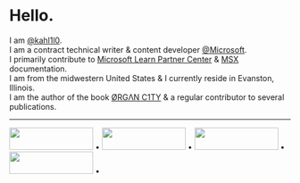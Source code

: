 # Hello.

I am [@kahl1l0](http://github.com/kahl1l0). <br>I am a contract technical writer & content developer [@Microsoft](http://mirosoft.com). <br> I primarily contribute to [Microsoft Learn Partner Center](https://learn.microsoft.com/en-us/partner-center/) & [MSX](https://review.learn.microsoft.com/en-us/seller) documentation. <br> I am from the midwestern United States & I currently reside in Evanston, Illinois. <br> I am the author of the book [ØRGΛN C1TY](http://organ.city) & a regular contributor to several publications.

----------------------------------------------------------------------
[<img src="https://cdn.hackernoon.com/images/ezgif.com-gif-maker%20(44).gif" width="150" height="40">](https://hackernoon.com/u/kahl1l0)  •  [<img src="https://i.pinimg.com/originals/67/71/f9/6771f973084dfd1c309cb1ef740ca10a.png" width="150" height="40">](https://hamptonu.edu)  •  [<img src="https://user-images.githubusercontent.com/115722054/264713493-ceebd7ed-24e7-43f8-918c-2a16c9ab2632.png" width="150" height="40">](https://foundation.mozilla.org/en/blog/ambassador-spotlight-kahlil-a-tech-life/)  •  [<img src=https://assets.northpark.edu/wp-content/uploads/20180731122525/NPU_Primary_RGB22-copy.png width="150" height="40">](http://northpark.edu)  •
